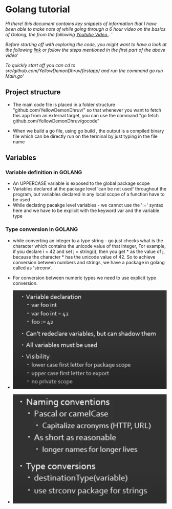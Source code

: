 # Golang tutorial

*Hi there! this document contains key snippets of information that I have been able to make note of while going through a 6 hour video on the basics of Golang, the from the following [Youtube Video ](https://www.youtube.com/watch?v=YS4e4q9oBaU&ab_channel=freeCodeCamp.org).  '*

*Before starting off with exploring the code, you might want to have a look at the following [link](https://www.cyberciti.biz/faq/how-to-install-gol-ang-on-ubuntu-linux/) or follow the steps mentioned in the first part of the above video'*

*To quickly start off you can cd to src/github.com/YellowDemonDhruv/firstapp/ and run the command go run Main.go'*

## Project structure

- The main code file is placed in a folder structure "github.com/YellowDemonDhruv/" so that whenever you want to fetch this app from an external target, you can use the command "go fetch github.com/YellowDemonDhruv/gocode"

- When we build a go file, using go build <filePath>, the output is a compiled binary file which can be directly run on the terminal by just typing in the file name

## Variables

### Variable definition in GOLANG

- An UPPERCASE variable is exposed to the global package scope
- Variables declared at the package level 'can be not used' throughout the program, but variables declared in any local scope of a function have to be used
- While declating pacakge level variables - we cannot use the ':=' syntax here and we have to be explicit with the keyword var and the variable type

### Type conversion in GOLANG

- while converting an integer to a type string - go just checks what is the character which contains the unicode value of that integer, For example, if you declare i = 42 and set j = string(i), then you get * as the value of j, because the character * has the unicode value of 42. So to achieve conversion between numbers and strings, we have a package in golang called as 'strconv'.
- For conversion between numeric types we need to use explicit type conversion. 

- ![Variables basics](img/variables.png)
- ![Naming convenstions and type conversions](img/naming_types.png)